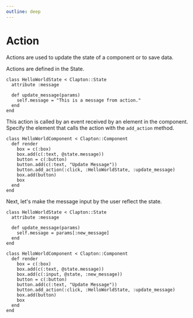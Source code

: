 ```yaml
---
outline: deep
---
```


# Action

Actions are used to update the state of a component or to save data.

Actions are defined in the State.

```ruby{4,5,6}
class HelloWorldState < Clapton::State
  attribute :message

  def update_message(params)
    self.message = "This is a message from action."
  end
end
```

This action is called by an event received by an element in the component.
Specify the element that calls the action with the `add_action` method.

```ruby{3,4,5,6,7,8}
class HelloWorldComponent < Clapton::Component
  def render
    box = c(:box)
    box.add(c(:text, @state.message))
    button = c(:button)
    button.add(c(:text, "Update Message"))
    button.add_action(:click, :HelloWorldState, :update_message)
    box.add(button)
    box
  end
end
```

Next, let's make the message input by the user reflect the state.

```ruby{5}
class HelloWorldState < Clapton::State
  attribute :message

  def update_message(params)
    self.message = params[:new_message]
  end
end
```

```ruby{5}
class HelloWorldComponent < Clapton::Component
  def render
    box = c(:box)
    box.add(c(:text, @state.message))
    box.add(c(:input, @state, :new_message))
    button = c(:button)
    button.add(c(:text, "Update Message"))
    button.add_action(:click, :HelloWorldState, :update_message)
    box.add(button)
    box
  end
end
```
